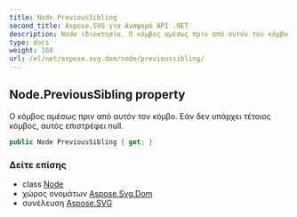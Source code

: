 ```yaml
---
title: Node.PreviousSibling
second_title: Aspose.SVG για Αναφορά API .NET
description: Node ιδιοκτησία. Ο κόμβος αμέσως πριν από αυτόν τον κόμβο. Εάν δεν υπάρχει τέτοιος κόμβος αυτός επιστρέφει null.
type: docs
weight: 160
url: /el/net/aspose.svg.dom/node/previoussibling/
---
```

## Node.PreviousSibling property

Ο κόμβος αμέσως πριν από αυτόν τον κόμβο. Εάν δεν υπάρχει τέτοιος κόμβος, αυτός επιστρέφει null.

```csharp
public Node PreviousSibling { get; }
```

### Δείτε επίσης

* class [Node](../)
* χώρος ονομάτων [Aspose.Svg.Dom](../../node/)
* συνέλευση [Aspose.SVG](../../../)


